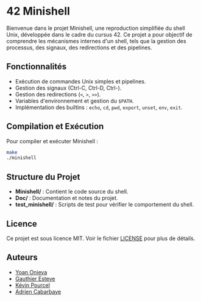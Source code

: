 # 42 Minishell

Bienvenue dans le projet Minishell, une reproduction simplifiée du shell Unix, développée dans le cadre du cursus 42. Ce projet a pour objectif de comprendre les mécanismes internes d'un shell, tels que la gestion des processus, des signaux, des redirections et des pipelines.

## Fonctionnalités

- Exécution de commandes Unix simples et pipelines.
- Gestion des signaux (Ctrl-C, Ctrl-D, Ctrl-\).
- Gestion des redirections (`<`, `>`, `>>`).
- Variables d'environnement et gestion du `$PATH`.
- Implémentation des builtins : `echo`, `cd`, `pwd`, `export`, `unset`, `env`, `exit`.

## Compilation et Exécution

Pour compiler et exécuter Minishell :

```bash
make
./minishell
```


## Structure du Projet

- **Minishell/** : Contient le code source du shell.
- **Doc/** : Documentation et notes du projet.
- **test_minishell/** : Scripts de test pour vérifier le comportement du shell.

## Licence

Ce projet est sous licence MIT. Voir le fichier [LICENSE](LICENSE) pour plus de détails.

## Auteurs

- [Yoan Onieva](https://github.com/Yonieva)
- [Gauthier Esteve](https://github.com/gaesteve42)
- [Kévin Pourcel](https://github.com/Middle-555)
- [Adrien Cabarbaye](https://github.com/Demiaeuw)
